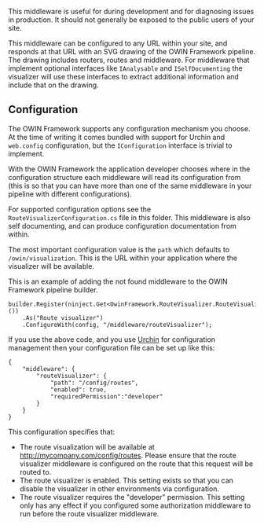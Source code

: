 This middleware is useful for during development and for diagnosing issues in production.
It should not generally be exposed to the public users of your site.

This middleware can be configured to any URL within your site, and responds at that URL
with an SVG drawing of the OWIN Framework pipeline. The drawing includes routers, routes
and middleware. For middleware that implement optional interfaces like `IAnalysable` and 
`ISelfDocumenting` the visualizer will use these interfaces to extract additional information
and include that on the drawing.

## Configuration

The OWIN Framework supports any configuration mechanism you choose. At the time of writing 
it comes bundled with support for Urchin and `web.config` configuration, but the 
`IConfiguration` interface is trivial to implement.

With the OWIN Framework the application developer chooses where in the configuration structure
each middleware will read its configuration from (this is so that you can have more than one
of the same middleware in your pipeline with different configurations).

For supported configuration options see the `RouteVisualizerConfiguration.cs` file in this folder. This
middleware is also self documenting, and can produce configuration documentation from within.

The most important configuration value is the `path` which defaults to `/owin/visualization`. 
This is the URL within your application where the visualizer will be available.

This is an example of adding the not found middleware to the OWIN Framework pipeline builder.

```
builder.Register(ninject.Get<OwinFramework.RouteVisualizer.RouteVisualizerMiddleware>())
    .As("Route visualizer")
    .ConfigureWith(config, "/middleware/routeVisualizer");
```

If you use the above code, and you use [Urchin](https://github.com/Bikeman868/Urchin) for 
configuration management then your configuration file can be set up like this:

```
{
    "middleware": {
        "routeVisualizer": {
            "path": "/config/routes",
			"enabled": true,
			"requiredPermission":"developer"
        }
    }
}

```

This configuration specifies that:

* The route visualization will be available at http://mycompany.com/config/routes. Please ensure that 
  the route visualizer middleware is configured on the route that this request will be routed to.
* The route visualizer is enabled. This setting exists so that you can disable the visualizer in
  other environments via configuration.
* The route visualizer requires the "developer" permission. This setting only has any effect if you
  configured some authorization middleware to run before the route visualizer middleware.
